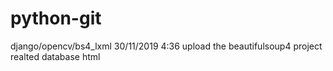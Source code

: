 # python-git
django/opencv/bs4_lxml
30/11/2019 4:36 upload the beautifulsoup4 project realted database html 
